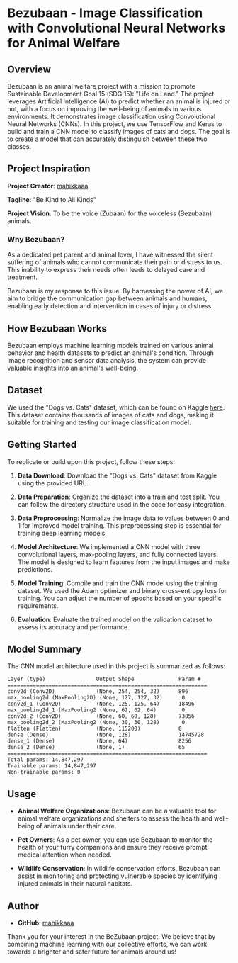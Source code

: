 
# Bezubaan - Image Classification with Convolutional Neural Networks for Animal Welfare

## Overview

Bezubaan is an animal welfare project with a mission to promote Sustainable Development Goal 15 (SDG 15): "Life on Land." The project leverages Artificial Intelligence (AI) to predict whether an animal is injured or not, with a focus on improving the well-being of animals in various environments. It demonstrates image classification using Convolutional Neural Networks (CNNs). In this project, we use TensorFlow and Keras to build and train a CNN model to classify images of cats and dogs. The goal is to create a model that can accurately distinguish between these two classes.

## Project Inspiration

**Project Creator**: [mahikkaaa](https://github.com/mahikkaaa)

**Tagline**: "Be Kind to All Kinds"

**Project Vision**: To be the voice (Zubaan) for the voiceless (Bezubaan) animals.

### Why Bezubaan?

As a dedicated pet parent and animal lover, I have witnessed the silent suffering of animals who cannot communicate their pain or distress to us. This inability to express their needs often leads to delayed care and treatment.

Bezubaan is my response to this issue. By harnessing the power of AI, we aim to bridge the communication gap between animals and humans, enabling early detection and intervention in cases of injury or distress.

## How Bezubaan Works

Bezubaan employs machine learning models trained on various animal behavior and health datasets to predict an animal's condition. Through image recognition and sensor data analysis, the system can provide valuable insights into an animal's well-being.


## Dataset

We used the "Dogs vs. Cats" dataset, which can be found on Kaggle [here](https://www.kaggle.com/datasets/salader/dogs-vs-cats). This dataset contains thousands of images of cats and dogs, making it suitable for training and testing our image classification model.

## Getting Started

To replicate or build upon this project, follow these steps:

1. **Data Download**: Download the "Dogs vs. Cats" dataset from Kaggle using the provided URL.

2. **Data Preparation**: Organize the dataset into a train and test split. You can follow the directory structure used in the code for easy integration.

3. **Data Preprocessing**: Normalize the image data to values between 0 and 1 for improved model training. This preprocessing step is essential for training deep learning models.

4. **Model Architecture**: We implemented a CNN model with three convolutional layers, max-pooling layers, and fully connected layers. The model is designed to learn features from the input images and make predictions.

5. **Model Training**: Compile and train the CNN model using the training dataset. We used the Adam optimizer and binary cross-entropy loss for training. You can adjust the number of epochs based on your specific requirements.

6. **Evaluation**: Evaluate the trained model on the validation dataset to assess its accuracy and performance.

## Model Summary

The CNN model architecture used in this project is summarized as follows:

```plaintext
Layer (type)                Output Shape              Param #
===============================================================
conv2d (Conv2D)             (None, 254, 254, 32)      896
max_pooling2d (MaxPooling2D) (None, 127, 127, 32)      0
conv2d_1 (Conv2D)           (None, 125, 125, 64)      18496
max_pooling2d_1 (MaxPooling2 (None, 62, 62, 64)        0
conv2d_2 (Conv2D)           (None, 60, 60, 128)       73856
max_pooling2d_2 (MaxPooling2 (None, 30, 30, 128)       0
flatten (Flatten)           (None, 115200)            0
dense (Dense)               (None, 128)               14745728
dense_1 (Dense)             (None, 64)                8256
dense_2 (Dense)             (None, 1)                 65
===============================================================
Total params: 14,847,297
Trainable params: 14,847,297
Non-trainable params: 0
```

## Usage

- **Animal Welfare Organizations**: Bezubaan can be a valuable tool for animal welfare organizations and shelters to assess the health and well-being of animals under their care.

- **Pet Owners**: As a pet owner, you can use Bezubaan to monitor the health of your furry companions and ensure they receive prompt medical attention when needed.

- **Wildlife Conservation**: In wildlife conservation efforts, Bezubaan can assist in monitoring and protecting vulnerable species by identifying injured animals in their natural habitats.

## Author

- **GitHub**: [mahikkaaa](https://github.com/mahikkaaa)

Thank you for your interest in the BeZubaan project. We believe that by combining machine learning with our collective efforts, we can work towards a brighter and safer future for animals around us!
